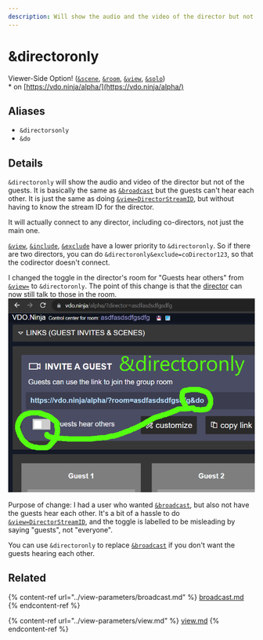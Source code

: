 ```yaml
---
description: Will show the audio and the video of the director but not of the guests
---
```


# \&directoronly

Viewer-Side Option! ([`&scene`](../view-parameters/scene.md), [`&room`](../../general-settings/room.md), [`&view`](../view-parameters/view.md), [`&solo`](and-solo.md))\
\* on [https://vdo.ninja/alpha/](https://vdo.ninja/alpha/)

## Aliases

* `&directorsonly`
* `&do`

## Details

`&directoronly` will show the audio and video of the director but not of the guests. It is basically the same as [`&broadcast`](../view-parameters/broadcast.md) but the guests can't hear each other. It is just the same as doing [`&view=DirectorStreamID`](../view-parameters/view.md), but without having to know the stream ID for the director.

It will actually connect to any director, including co-directors, not just the main one.

[`&view`](../view-parameters/view.md), [`&include`](../mixer-scene-parameters/and-include.md), [`&exclude`](../view-parameters/and-exclude.md) have a lower priority to `&directoronly`. So if there are two directors, you can do `&directoronly&exclude=coDirector123`, so that the codirector doesn't connect.

I changed the toggle in the director's room for "Guests hear others" from [`&view=`](../view-parameters/view.md) to `&directoronly`. The point of this change is that the [director](../../viewers-settings/director.md) can now still talk to those in the room.\
![](<../../.gitbook/assets/image (9) (2).png>)

Purpose of change: I had a user who wanted [`&broadcast`](../view-parameters/broadcast.md), but also not have the guests hear each other. It's a bit of a hassle to do [`&view=DirectorStreamID`](../view-parameters/view.md), and the toggle is labelled to be misleading by saying "guests", not "everyone".

You can use `&directoronly` to replace [`&broadcast`](../view-parameters/broadcast.md) if you don't want the guests hearing each other.

## Related

{% content-ref url="../view-parameters/broadcast.md" %}
[broadcast.md](../view-parameters/broadcast.md)
{% endcontent-ref %}

{% content-ref url="../view-parameters/view.md" %}
[view.md](../view-parameters/view.md)
{% endcontent-ref %}
